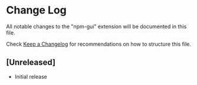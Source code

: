 # Change Log
All notable changes to the "npm-gui" extension will be documented in this file.

Check [Keep a Changelog](http://keepachangelog.com/) for recommendations on how to structure this file.

## [Unreleased]
- Initial release